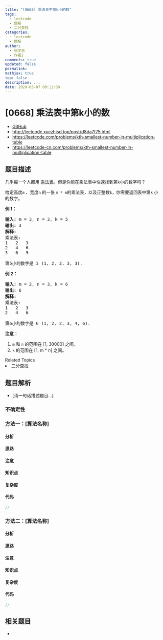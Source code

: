 ```yaml
---
title: "[0668] 乘法表中第k小的数"
tags:
  - leetcode
  - 题解
  - 二分查找
categories:
  - leetcode
  - 题解
author:
  - 张学志
  - 作者2
comments: true
updated: false
permalink:
mathjax: true
top: false
description: ...
date: 2020-03-07 00:11:08
---
```



# [0668] 乘法表中第k小的数
* [GitHub](https://github.com/algoboy101/LeetCodeCrowdsource/tree/master/_posts/QA/%5B0668%5D%20%E4%B9%98%E6%B3%95%E8%A1%A8%E4%B8%AD%E7%AC%ACk%E5%B0%8F%E7%9A%84%E6%95%B0.md)
* http://leetcode.xuezhisd.top/post/d8da7f75.html
* https://leetcode.com/problems/kth-smallest-number-in-multiplication-table
* https://leetcode-cn.com/problems/kth-smallest-number-in-multiplication-table


## 题目描述

<p>几乎每一个人都用&nbsp;<a href="https://baike.baidu.com/item/%E4%B9%98%E6%B3%95%E8%A1%A8">乘法表</a>。但是你能在乘法表中快速找到第<code>k</code>小的数字吗？</p>

<p>给定高度<code>m</code>&nbsp;、宽度<code>n</code> 的一张&nbsp;<code>m * n</code>的乘法表，以及正整数<code>k</code>，你需要返回表中第<code>k</code>&nbsp;小的数字。</p>

<p><strong>例&nbsp;1：</strong></p>

<pre>
<strong>输入:</strong> m = 3, n = 3, k = 5
<strong>输出:</strong> 3
<strong>解释:</strong> 
乘法表:
1	2	3
2	4	6
3	6	9

第5小的数字是 3 (1, 2, 2, 3, 3).
</pre>

<p><strong>例 2：</strong></p>

<pre>
<strong>输入:</strong> m = 2, n = 3, k = 6
<strong>输出:</strong> 6
<strong>解释:</strong> 
乘法表:
1	2	3
2	4	6

第6小的数字是 6 (1, 2, 2, 3, 4, 6).
</pre>

<p><strong>注意：</strong></p>

<ol>
	<li><code>m</code> 和&nbsp;<code>n</code>&nbsp;的范围在 [1, 30000] 之间。</li>
	<li><code>k</code> 的范围在 [1, m * n] 之间。</li>
</ol>
<div><div>Related Topics</div><div><li>二分查找</li></div></div>


## 题目解析
* [请一句话描述题目...]

### 不确定性


### 方法一：[算法名称]

#### 分析

#### 思路

#### 注意

#### 知识点

#### 复杂度

#### 代码

```cpp
//
```


### 方法二：[算法名称]

#### 分析

#### 思路

#### 注意

#### 知识点

#### 复杂度

#### 代码

```cpp
//
```


## 相关题目
* 
